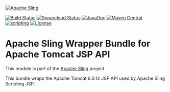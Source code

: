 [![Apache Sling](https://sling.apache.org/res/logos/sling.png)](https://sling.apache.org)

&#32;[![Build Status](https://ci-builds.apache.org/job/Sling/job/modules/job/sling-org-apache-sling-scripting-jsp-api/job/master/badge/icon)](https://ci-builds.apache.org/job/Sling/job/modules/job/sling-org-apache-sling-scripting-jsp-api/job/master/)&#32;[![Sonarcloud Status](https://sonarcloud.io/api/project_badges/measure?project=apache_sling-org-apache-sling-scripting-jsp-api&metric=alert_status)](https://sonarcloud.io/dashboard?id=apache_sling-org-apache-sling-scripting-jsp-api)&#32;[![JavaDoc](https://www.javadoc.io/badge/org.apache.sling/org.apache.sling.scripting.jsp-api.svg)](https://www.javadoc.io/doc/org.apache.sling/org.apache.sling.scripting.jsp-api)&#32;[![Maven Central](https://maven-badges.herokuapp.com/maven-central/org.apache.sling/org.apache.sling.scripting.jsp-api/badge.svg)](https://search.maven.org/#search%7Cga%7C1%7Cg%3A%22org.apache.sling%22%20a%3A%22org.apache.sling.scripting.jsp-api%22)&#32;[![scripting](https://sling.apache.org/badges/group-scripting.svg)](https://github.com/apache/sling-aggregator/blob/master/docs/groups/scripting.md) [![License](https://img.shields.io/badge/License-Apache%202.0-blue.svg)](https://www.apache.org/licenses/LICENSE-2.0)

# Apache Sling Wrapper Bundle for Apache Tomcat JSP API

This module is part of the [Apache Sling](https://sling.apache.org) project.

This bundle wraps the Apache Tomcat 6.0.14 JSP API used by Apache Sling Scripting JSP.
